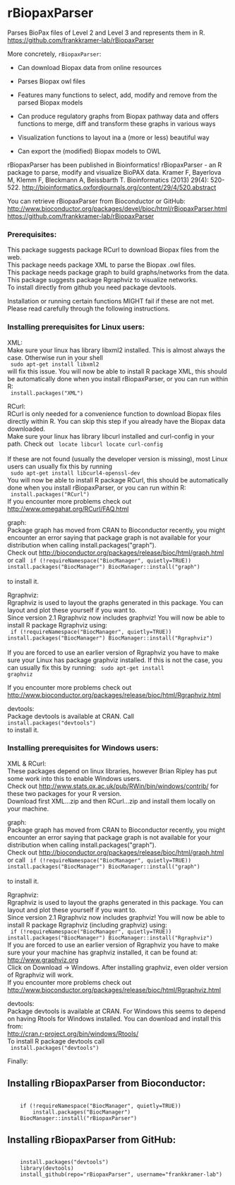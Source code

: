 # rBiopaxParser

Parses BioPax files of Level 2 and Level 3 and represents them in R.  
https://github.com/frankkramer-lab/rBiopaxParser  
  
More concretely, `rBiopaxParser`:

 * Can download Biopax data from online resources

 * Parses Biopax owl files

 * Features many functions to select, add, modify and remove from the parsed Biopax models

 * Can produce regulatory graphs from Biopax pathway data and offers functions to merge, diff and transform these graphs in various ways 
 
 * Visualization functions to layout ina a (more or less) beautiful way
 
 * Can export the (modified) Biopax models to OWL

rBiopaxParser has been published in Bioinformatics!
rBiopaxParser - an R package to parse, modify and visualize BioPAX data. Kramer F, Bayerlova M, Klemm F, Bleckmann A, Beissbarth T. Bioinformatics (2013) 29(4): 520-522.
http://bioinformatics.oxfordjournals.org/content/29/4/520.abstract

You can retrieve rBiopaxParser from Bioconductor or GitHub:
http://www.bioconductor.org/packages/devel/bioc/html/rBiopaxParser.html
https://github.com/frankkramer-lab/rBiopaxParser  

  
### Prerequisites:  
This package suggests package RCurl to download Biopax files from the web.  
This package needs package XML to parse the Biopax .owl files.  
This package needs package graph to build graphs/networks from the data.  
This package suggests package Rgraphviz to visualize networks.    
To install directly from github you need package devtools.  
  
Installation or running certain functions MIGHT fail if these are not met. Please read carefully through the following instructions.   
  
### Installing prerequisites for Linux users:  
XML:   
Make sure your linux has library libxml2 installed. This is almost always the case. Otherwise run in your shell  
<code>
	sudo apt-get install libxml2
</code>  
will fix this issue. You will now be able to install R package XML, this should be automatically done when you install rBiopaxParser, or you can run within R:  
<code>
	install.packages("XML")
</code>  

RCurl:   
RCurl is only needed for a convenience function to download Biopax files directly within R. You can skip this step if you already have the Biopax data downloaded.  
Make sure your linux has library libcurl installed and curl-config in your path. Check out 
<code>
	locate libcurl
	locate curl-config
</code>  
If these are not found (usually the developer version is missing), most Linux users can usually fix this by running   
<code>
	sudo apt-get install libcurl4-openssl-dev
</code>    
You will now be able to install R package RCurl, this should be automatically done when you install rBiopaxParser, or you can run within R:  
<code>
	install.packages("RCurl")
</code>  
If you encounter more problems check out http://www.omegahat.org/RCurl/FAQ.html  
   
  
graph:  
Package graph has moved from CRAN to Bioconductor recently, you might encounter an error saying that package graph is not available for your distribution when calling install.packages("graph").  
Check out http://bioconductor.org/packages/release/bioc/html/graph.html or call
<code>
	if (!requireNamespace("BiocManager", quietly=TRUE))
    	install.packages("BiocManager")
    BiocManager::install("graph")
</code>  
to install it.  
  
  
Rgraphviz:   
Rgraphviz is used to layout the graphs generated in this package. You can layout and plot these yourself if you want to.  
Since version 2.1 Rgraphviz now includes graphviz!
You will now be able to install R package Rgraphviz using:  
<code>
	if (!requireNamespace("BiocManager", quietly=TRUE))
    	install.packages("BiocManager")
    BiocManager::install("Rgraphviz")
</code>    
If you are forced to use an earlier version of Rgraphviz you have to make sure
your Linux has package graphviz installed.
If this is not the case, you can usually fix this by running:
<code>
	sudo apt-get install graphviz
</code>    

If you encounter more problems check out http://www.bioconductor.org/packages/release/bioc/html/Rgraphviz.html  
  
  
devtools:  
Package devtools is available at CRAN. Call
<code>
	install.packages("devtools")
</code>  
to install it.  
  
  
### Installing prerequisites for Windows users:  
XML & RCurl:   
These packages depend on linux libraries, however Brian Ripley has put some work into this to enable Windows users.  
Check out  http://www.stats.ox.ac.uk/pub/RWin/bin/windows/contrib/ for these two packages for your R version.  
Download first XML...zip and then RCurl...zip and install them locally on your machine.  
  
  
graph:  
Package graph has moved from CRAN to Bioconductor recently, you might encounter an error saying that package graph is not available for your distribution when calling install.packages("graph").  
Check out http://bioconductor.org/packages/release/bioc/html/graph.html or call
<code>
	if (!requireNamespace("BiocManager", quietly=TRUE))
    	install.packages("BiocManager")
    BiocManager::install("graph")
</code>  
to install it.  
  
  
Rgraphviz:   
Rgraphviz is used to layout the graphs generated in this package. You can layout and plot these yourself if you want to.  
Since version 2.1 Rgraphviz now includes graphviz!
You will now be able to install R package Rgraphviz (including graphviz) using:  
<code>
	if (!requireNamespace("BiocManager", quietly=TRUE))
    	install.packages("BiocManager")
    BiocManager::install("Rgraphviz")
</code>
If you are forced to use an earlier version of Rgraphviz you have to make sure
your your machine has graphviz installed, it can be found at: http://www.graphviz.org  
Click on Download -> Windows. 
After installing graphviz, even older version of Rgraphviz will work.    
If you encounter more problems check out http://www.bioconductor.org/packages/release/bioc/html/Rgraphviz.html  
  
  
devtools:  
Package devtools is available at CRAN. For Windows this seems to depend on having Rtools for Windows installed. You can download and install this from:  
http://cran.r-project.org/bin/windows/Rtools/  
To install R package devtools call  
<code>
	install.packages("devtools")
</code>  
  
  
Finally:   
## Installing rBiopaxParser from Bioconductor:  
<code>
	if (!requireNamespace("BiocManager", quietly=TRUE))
    	install.packages("BiocManager")
	BiocManager::install("rBiopaxParser")
</code>

## Installing rBiopaxParser from GitHub:  
<code>
	install.packages("devtools")  
	library(devtools)  
	install_github(repo="rBiopaxParser", username="frankkramer-lab")
</code>



 
 